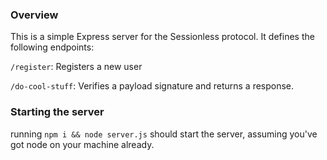 ### Overview

This is a simple Express server for the Sessionless protocol. It defines the following endpoints:

`/register`: Registers a new user

`/do-cool-stuff`: Verifies a payload signature and returns a response. 

### Starting the server

running `npm i && node server.js` should start the server, assuming you've got node on your machine already.
